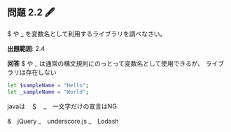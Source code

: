 ## 問題 2.2 🖋

$ や \_ を変数名として利用するライブラリを調べなさい。

**出題範囲**: 2.4

**回答**
$ や \_ は通常の構文規則にのっとって変数名として使用できるが、
ライブラリは存在しない

```sh
let $sampleName = "Hello";
let _sampleName = "World";
```

javaは　＄　_　一文字だけの宣言はNG

&　jQuery
_　underscore.js
_　Lodash